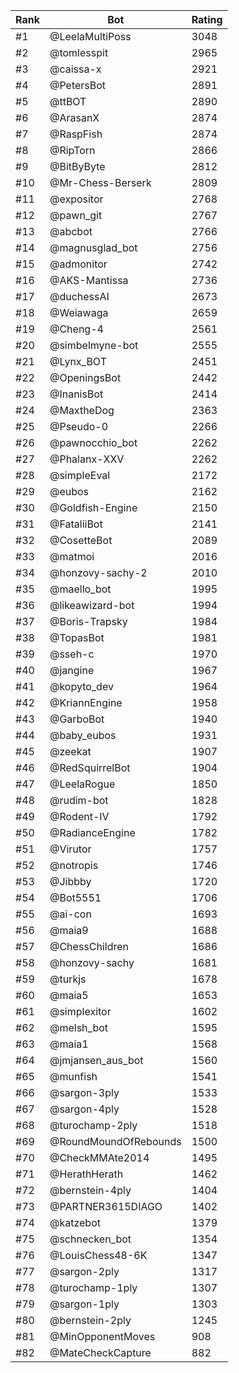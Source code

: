 Rank|Bot|Rating
---|---|---
#1|@LeelaMultiPoss|3048
#2|@tomlesspit|2965
#3|@caissa-x|2921
#4|@PetersBot|2891
#5|@ttBOT|2890
#6|@ArasanX|2874
#7|@RaspFish|2874
#8|@RipTorn|2866
#9|@BitByByte|2812
#10|@Mr-Chess-Berserk|2809
#11|@expositor|2768
#12|@pawn_git|2767
#13|@abcbot|2766
#14|@magnusglad_bot|2756
#15|@admonitor|2742
#16|@AKS-Mantissa|2736
#17|@duchessAI|2673
#18|@Weiawaga|2659
#19|@Cheng-4|2561
#20|@simbelmyne-bot|2555
#21|@Lynx_BOT|2451
#22|@OpeningsBot|2442
#23|@InanisBot|2414
#24|@MaxtheDog|2363
#25|@Pseudo-0|2266
#26|@pawnocchio_bot|2262
#27|@Phalanx-XXV|2262
#28|@simpleEval|2172
#29|@eubos|2162
#30|@Goldfish-Engine|2150
#31|@FataliiBot|2141
#32|@CosetteBot|2089
#33|@matmoi|2016
#34|@honzovy-sachy-2|2010
#35|@maello_bot|1995
#36|@likeawizard-bot|1994
#37|@Boris-Trapsky|1984
#38|@TopasBot|1981
#39|@sseh-c|1970
#40|@jangine|1967
#41|@kopyto_dev|1964
#42|@KriannEngine|1958
#43|@GarboBot|1940
#44|@baby_eubos|1931
#45|@zeekat|1907
#46|@RedSquirrelBot|1904
#47|@LeelaRogue|1850
#48|@rudim-bot|1828
#49|@Rodent-IV|1792
#50|@RadianceEngine|1782
#51|@Virutor|1757
#52|@notropis|1746
#53|@Jibbby|1720
#54|@Bot5551|1706
#55|@ai-con|1693
#56|@maia9|1688
#57|@ChessChildren|1686
#58|@honzovy-sachy|1681
#59|@turkjs|1678
#60|@maia5|1653
#61|@simplexitor|1602
#62|@melsh_bot|1595
#63|@maia1|1568
#64|@jmjansen_aus_bot|1560
#65|@munfish|1541
#66|@sargon-3ply|1533
#67|@sargon-4ply|1528
#68|@turochamp-2ply|1518
#69|@RoundMoundOfRebounds|1500
#70|@CheckMMAte2014|1495
#71|@HerathHerath|1462
#72|@bernstein-4ply|1404
#73|@PARTNER3615DIAGO|1402
#74|@katzebot|1379
#75|@schnecken_bot|1354
#76|@LouisChess48-6K|1347
#77|@sargon-2ply|1317
#78|@turochamp-1ply|1307
#79|@sargon-1ply|1303
#80|@bernstein-2ply|1245
#81|@MinOpponentMoves|908
#82|@MateCheckCapture|882
